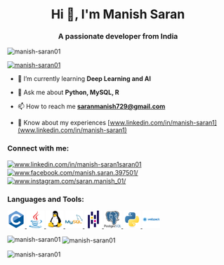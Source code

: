 <h1 align="center">Hi 👋, I'm Manish Saran</h1>
<h3 align="center">A passionate developer from India</h3>

<p align="left"> <img src="https://komarev.com/ghpvc/?username=manish-saran01&label=Profile%20views&color=0e75b6&style=flat" alt="manish-saran01" /> </p>

<p align="left"> <a href="https://github.com/ryo-ma/github-profile-trophy"><img src="https://github-profile-trophy.vercel.app/?username=manish-saran01" alt="manish-saran01" /></a> </p>

- 🌱 I’m currently learning **Deep Learning and AI**

- 💬 Ask me about **Python, MySQL, R**

- 📫 How to reach me **saranmanish729@gmail.com**

- 📄 Know about my experiences [www.linkedin.com/in/manish-saran1](www.linkedin.com/in/manish-saran1)

<h3 align="left">Connect with me:</h3>
<p align="left">
<a href="https://linkedin.com/in/www.linkedin.com/in/manish-saran1saran01" target="blank"><img align="center" src="https://raw.githubusercontent.com/rahuldkjain/github-profile-readme-generator/master/src/images/icons/Social/linked-in-alt.svg" alt="www.linkedin.com/in/manish-saran1saran01" height="30" width="40" /></a>
<a href="https://fb.com/www.facebook.com/manish.saran.397501/" target="blank"><img align="center" src="https://raw.githubusercontent.com/rahuldkjain/github-profile-readme-generator/master/src/images/icons/Social/facebook.svg" alt="www.facebook.com/manish.saran.397501/" height="30" width="40" /></a>
<a href="https://instagram.com/www.instagram.com/saran.manish_01/" target="blank"><img align="center" src="https://raw.githubusercontent.com/rahuldkjain/github-profile-readme-generator/master/src/images/icons/Social/instagram.svg" alt="www.instagram.com/saran.manish_01/" height="30" width="40" /></a>
</p>

<h3 align="left">Languages and Tools:</h3>
<p align="left"> <a href="https://www.cprogramming.com/" target="_blank" rel="noreferrer"> <img src="https://raw.githubusercontent.com/devicons/devicon/master/icons/c/c-original.svg" alt="c" width="40" height="40"/> </a> <a href="https://www.java.com" target="_blank" rel="noreferrer"> <img src="https://raw.githubusercontent.com/devicons/devicon/master/icons/java/java-original.svg" alt="java" width="40" height="40"/> </a> <a href="https://www.linux.org/" target="_blank" rel="noreferrer"> <img src="https://raw.githubusercontent.com/devicons/devicon/master/icons/linux/linux-original.svg" alt="linux" width="40" height="40"/> </a> <a href="https://www.mysql.com/" target="_blank" rel="noreferrer"> <img src="https://raw.githubusercontent.com/devicons/devicon/master/icons/mysql/mysql-original-wordmark.svg" alt="mysql" width="40" height="40"/> </a> <a href="https://pandas.pydata.org/" target="_blank" rel="noreferrer"> <img src="https://raw.githubusercontent.com/devicons/devicon/2ae2a900d2f041da66e950e4d48052658d850630/icons/pandas/pandas-original.svg" alt="pandas" width="40" height="40"/> </a> <a href="https://www.postgresql.org" target="_blank" rel="noreferrer"> <img src="https://raw.githubusercontent.com/devicons/devicon/master/icons/postgresql/postgresql-original-wordmark.svg" alt="postgresql" width="40" height="40"/> </a> <a href="https://www.python.org" target="_blank" rel="noreferrer"> <img src="https://raw.githubusercontent.com/devicons/devicon/master/icons/python/python-original.svg" alt="python" width="40" height="40"/> </a> <a href="https://webpack.js.org" target="_blank" rel="noreferrer"> <img src="https://raw.githubusercontent.com/devicons/devicon/d00d0969292a6569d45b06d3f350f463a0107b0d/icons/webpack/webpack-original-wordmark.svg" alt="webpack" width="40" height="40"/> </a> </p>

<p><img align="left" src="https://github-readme-stats.vercel.app/api/top-langs?username=manish-saran01&show_icons=true&locale=en&layout=compact" alt="manish-saran01" /></p>

<p>&nbsp;<img align="center" src="https://github-readme-stats.vercel.app/api?username=manish-saran01&show_icons=true&locale=en" alt="manish-saran01" /></p>

<p><img align="center" src="https://github-readme-streak-stats.herokuapp.com/?user=manish-saran01&" alt="manish-saran01" /></p>


